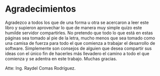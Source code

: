 # Agradecimientos
Agradezco a todos los que de una forma u otra se acercaron a leer este libro y supieron aprovechar lo que de manera muy simple quizo este humilde servidor compartirles.
No pretendo que todo lo que está en estas páginas sea tomado al pie de la letra, mucho menos que sea tomado como una camisa de fuerza para todo el que comienza a trabajar el desarrollo de software. Simplemente son consejos de alguien que desea compartir sus ideas con el único fin de hacerles más llevadero el camino a todo el que comienza y se adentra en este trabajo. Muchas gracias.    

Atte: Ing. Raydel Comas Rodríguez.

